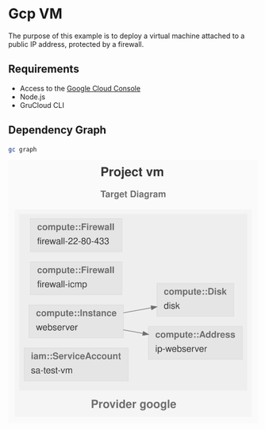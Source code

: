 # Gcp VM

The purpose of this example is to deploy a virtual machine attached to a public IP address, protected by a firewall.

## Requirements

- Access to the [Google Cloud Console](https://console.cloud.google.com/)
- Node.js
- GruCloud CLI

## Dependency Graph

```sh
gc graph
```

![GraphTarget](artifacts/diagram-target.svg)
